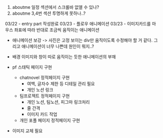 1. aboutme 일정 섹션에서 스크롤바 없앨 수 있나?
2. aboutme 3,4번 섹션 투명하게 못하나..?

03/22 - entry part 작성완료
03/23 - 플로우 애니메이션
03/23 - 이미지카드를 마우스 좌표에 따라 반대로 조금씩 움직이는 애니메이션

- 애니메이션 보강 -> 사진은 고정 보이는 div만 움직이도록 수정해야 할 거 같다. 그리고 애니메이션이 너무 나쁜데 원인이 뭐지..?
- 배경 이미지와 창이 따로 움직이는 듯한 애니메이션의 부재

- pf 스태틱 페이지 구현

  - chatnovel 정적페이지 구현
    - 여백, 글자수 제한 등 디테일 관리 필요
    - 개인 노션 링크
  - 팀프로젝트 정적페이지 구현
    - 개인 노션, 팀노션, 피그마 링크처리
    - 줄 간격
    - 이미지 카드 작업
  - 개인 포폴 페이지 정적페이지 구현

- 이미지 교체 필요
